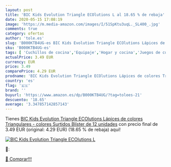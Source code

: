 ```yaml
---
layout: post
title: 'BIC Kids Evolution Triangle ECOlutions L al 18.65 % de rebaja'
date: 2020-05-15 17:08:19
image: 'https://m.media-amazon.com/images/I/51SpKtu3uqL._SL400_.jpg'
comments: true
category: ofertas
author: 'tole.es'
slug: 'B000KTB4UG-es BIC Kids Evolution Triangle ECOlutions Lápices de colores...'
sku: 'B000KTB4UG-es'
tags: [ 'Cuchillos de cocina','Equipaje','Hogar y cocina','Juegos de cuchillos de cocina','Mochilas','Mochilas tipo casual','Utensilios de cocina','lápices', ]
actualPrice: 3.49 EUR
currency: EUR
price: 3.49
comparePrice: 4.29 EUR
prodname: 'BIC Kids Evolution Triangle ECOlutions Lápices de colores Triangulares - colores Surtidos  Blíster de 12 unidades'
country: 'es'
flag: '🇪🇸'
brand: ''
buyurl: 'https://www.amazon.es/dp/B000KTB4UG/?tag=tolees-21'
descuento: '18.65'
average: '3.347857142857143'
---
```


Tienes [BIC Kids Evolution Triangle ECOlutions Lápices de colores Triangulares - colores Surtidos  Blíster de 12 unidades](https://www.amazon.es/dp/B000KTB4UG/?tag=tolees-21) con precio final de  3.49 EUR (original: 4.29 EUR) (18.65 %  de rebaja) aqui!

[![BIC Kids Evolution Triangle ECOlutions L](https://m.media-amazon.com/images/I/51SpKtu3uqL._SL400_.jpg)](https://www.amazon.es/dp/B000KTB4UG/?tag=tolees-21)

🔎:


[🛒 Comprar!!!](https://www.amazon.es/dp/B000KTB4UG/?tag=tolees-21)
